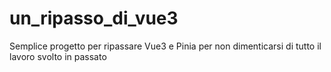 # un_ripasso_di_vue3
Semplice progetto per ripassare Vue3 e Pinia per non dimenticarsi di tutto il lavoro svolto in passato
